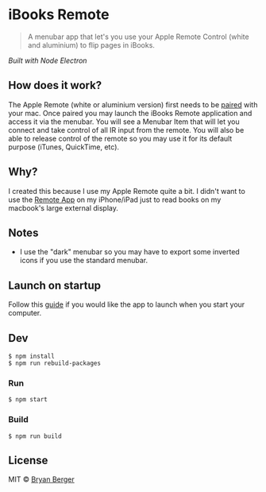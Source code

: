 # iBooks Remote

> A menubar app that let's you use your Apple Remote Control (white and aluminium) to flip pages in iBooks.

*Built with Node Electron*

## How does it work?

The Apple Remote (white or aluminium version) first needs to be [paired](https://support.apple.com/kb/PH19087) with your mac. Once paired you may launch the iBooks Remote application and access it via the menubar. You will see a Menubar Item that will let you connect and take control of all IR input from the remote. You will also be able to release control of the remote so you may use it for its default purpose (iTunes, QuickTime, etc).

## Why?

I created this because I use my Apple Remote quite a bit. I didn't want to use the [Remote App](https://itunes.apple.com/us/app/remote/id284417350?mt=8) on my iPhone/iPad just to read books on my macbook's large external display.

## Notes
- I use the "dark" menubar so you may have to export some inverted icons if you use the standard menubar.

## Launch on startup

Follow this [guide](https://github.com/sindresorhus/guides/blob/master/launch-app-on-startup-osx.md) if you would like the app to launch when you start your computer.


## Dev

```
$ npm install
$ npm run rebuild-packages
```

### Run

```
$ npm start
```

### Build

```
$ npm run build
```


## License

MIT © [Bryan Berger](http://bryanberger.com)
